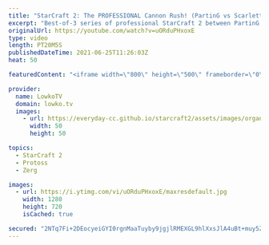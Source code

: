 ```yaml
---
title: "StarCraft 2: The PROFESSIONAL Cannon Rush! (PartinG vs Scarlett)"
excerpt: "Best-of-3 series of professional StarCraft 2 between PartinG and Scarlett. In this series PartinG decides to play everything that is out of the current meta of Zerg versus Protoss currently.  Support my work on Patreon: http://www.patreon.com/lowkotv Become a YouTube member: https://lowko.tv/join  My"
originalUrl: https://youtube.com/watch?v=uORduPHxoxE
type: video
length: PT20M5S
publishedDateTime: 2021-06-25T11:26:03Z
heat: 50

featuredContent: "<iframe width=\"800\" height=\"500\" frameborder=\"0\" src=\"https://www.youtube.com/embed/uORduPHxoxE\" allow=\"accelerometer; autoplay; encrypted-media; gyroscope; picture-in-picture\" allowfullscreen></iframe>"

provider:
  name: LowkoTV
  domain: lowko.tv
  images:
    - url: https://everyday-cc.github.io/starcraft2/assets/images/organizations/lowko.tv-50x50.jpg
      width: 50
      height: 50

topics:
  - StarCraft 2
  - Protoss
  - Zerg

images:
  - url: https://i.ytimg.com/vi/uORduPHxoxE/maxresdefault.jpg
    width: 1280
    height: 720
    isCached: true

secured: "2NTq7Fi+2DEocyeiGYI0rgnMaaTuyby9jgjlRMEXGL9hlXxsJlA4uBt+muy5Z31i/2/WLpjjdvV5unB6bSxlYJBUo5bgMmvt2Xo0Vqb4+1WHMIRZjgzU7c0qDxKdWUx9HTDBJWjVMjuamWwCi8ieq+y8qMb85Wd3J4+Q9t4IWzssGC5hEDOypw83F5ATTBMBo9+PS7zSfui1SLAtV3g4qHxhJFcSX0h9QC3g1/2QxRSMPlYbqG8M+wjzwr2W7Q/PIRO0US0lNyG4hiGtnv1b9p1btMjDZvwSrKO4sgsP9NV2EcX3L/83LbDW0fz9eLkqKyFpTPdnubxfCucAs6KsWchkUs7WteJbAl7LOud8nvNaxZQPhHA+WamrrQ+dxhyc2bKdrpFEWeRcAcAkNqnlN+uxaFvF3p3z8JulsnZ4KF2uRNadPJxe4SDKapccp9eO;+MyuyAskvqqZ/TD+ZMHtKA=="
---
```


